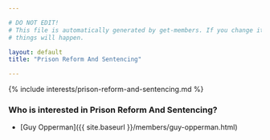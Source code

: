 ```yaml
---

# DO NOT EDIT!
# This file is automatically generated by get-members. If you change it, bad
# things will happen.

layout: default
title: "Prison Reform And Sentencing"

---
```


{% include interests/prison-reform-and-sentencing.md %}

### Who is interested in Prison Reform And Sentencing?


* [Guy Opperman]({{ site.baseurl }}/members/guy-opperman.html)

